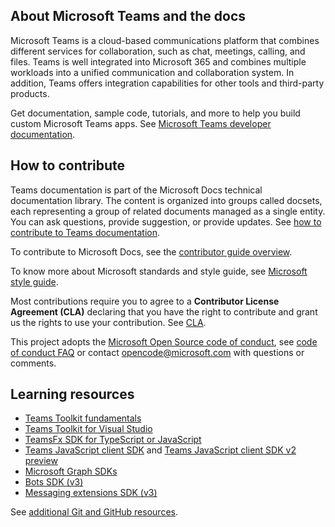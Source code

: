 ## About Microsoft Teams and the docs

Microsoft Teams is a cloud-based communications platform that combines different services for collaboration, such as chat, meetings, calling, and files. Teams is well integrated into Microsoft 365 and combines multiple workloads into a unified communication and collaboration system. In addition, Teams offers integration capabilities for other tools and third-party products.

Get documentation, sample code, tutorials, and more to help you build custom Microsoft Teams apps. See [Microsoft Teams developer documentation](https://docs.microsoft.com/microsoftteams/platform/mstdd-landing/).

## How to contribute

Teams documentation is part of the Microsoft Docs technical documentation library. The content is organized into groups called docsets, each representing a group of related documents managed as a single entity. You can ask questions, provide suggestion, or provide updates. See [how to contribute to Teams documentation](https://docs.microsoft.com/microsoftteams/platform/resources/teams-contributor-reference/).

To contribute to Microsoft Docs, see the [contributor guide overview](https://docs.microsoft.com/contribute/).

To know more about Microsoft standards and style guide, see [Microsoft style guide](https://docs.microsoft.com/style-guide/welcome/).

Most contributions require you to agree to a **Contributor License Agreement (CLA)** declaring that you have the right to contribute and grant us the rights to use your contribution. See [CLA](https://cla.microsoft.com/).

This project adopts the [Microsoft Open Source code of conduct](https://opensource.microsoft.com/codeofconduct/), see [code of conduct FAQ](https://opensource.microsoft.com/codeofconduct/faq/) or contact [opencode@microsoft.com](mailto:opencode@microsoft.com) with questions or comments.

## Learning resources

* [Teams Toolkit fundamentals](https://docs.microsoft.com/microsoftteams/platform/toolkit/teams-toolkit-fundamentals/)
* [Teams Toolkit for Visual Studio](https://docs.microsoft.com/microsoftteams/platform/toolkit/visual-studio-overview/)
* [TeamsFx SDK for TypeScript or JavaScript](https://docs.microsoft.com/microsoftteams/platform/toolkit/teamsfx-sdk/)
* [Teams JavaScript client SDK](https://docs.microsoft.com/microsoftteams/platform/tabs/how-to/using-teams-client-sdk/) and [Teams JavaScript client SDK v2 preview](https://docs.microsoft.com/microsoftteams/platform/m365-apps/using-teams-client-sdk-preview?tabs=manifest-teams-toolkit%2Cjavascript/)
* [Microsoft Graph SDKs](https://docs.microsoft.com/graph/sdks/sdks-overview/)
* [Bots SDK (v3)](https://docs.microsoft.com/microsoftteams/platform/resources/bot-v3/bots-overview/)
* [Messaging extensions SDK (v3)](https://docs.microsoft.com/microsoftteams/platform/resources/messaging-extension-v3/messaging-extensions-overview/)

See [additional Git and GitHub resources](https://docs.microsoft.com/contribute/additional-resources).
